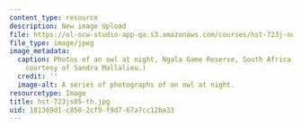 ```yaml
---
content_type: resource
description: New image Upload
file: https://ol-ocw-studio-app-qa.s3.amazonaws.com/courses/hst-723j-neural-coding-and-perception-of-sound-spring-2005/181369d1c8582cf9f9d767a7cc12ba33_hst-723js05-th.jpg
file_type: image/jpeg
image_metadata:
  caption: Photos of an owl at night, Ngala Game Reserve, South Africa. (Photograph
    courtesy of Sandra Mallalieu.)
  credit: ''
  image-alt: A series of photographs of an owl at night.
resourcetype: Image
title: hst-723js05-th.jpg
uid: 181369d1-c858-2cf9-f9d7-67a7cc12ba33
---
```

